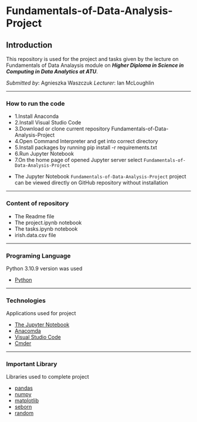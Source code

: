 # Fundamentals-of-Data-Analysis-Project

## Introduction
This repository is used for the project and tasks given by the lecture on
Fundamentals of Data Analaysis module on <em><strong>Higher Diploma in Science in Computing in Data Analytics at ATU</strong></em>.  

*Submitted by*: Agnieszka Waszczuk 
*Lecturer*: Ian McLoughlin

***

### How to run the code

+ 1.Install Anaconda
+ 2.Install Visual Studio Code
+ 3.Download or clone current repository Fundamentals-of-Data-Analysis-Project
+ 4.Open Command Interpreter and get into correct directory
+ 5.Install packages by running pip install -r requirements.txt 
+ 6.Run Jupyter Notebook
+ 7.On the home page of opened Jupyter server select <code>Fundamentals-of-Data-Analysis-Project</code>

* The Jupyter Notebook <code>Fundamentals-of-Data-Analysis-Project</code> project can be viewed directly on GitHub repository without installation 

***

### Content of repository 
* The Readme file
* The project.ipynb notebook 
* The tasks.ipynb notebook
* irish.data.csv file 

*** 
### Programing Language 
Python 3.10.9 version was used
* [Python](https://www.python.org/)

***

### Technologies 
Applications used for project
* [The Jupyter Notebook](https://jupyter.org/)
* [Anacomda](https://www.anaconda.com/)
* [Visual Studio Code](https://code.visualstudio.com/)
* [Cmder](https://cmder.app/)

***

### Important Library 
Libraries used to complete project
* [pandas](https://pandas.pydata.org/)
* [numpy](https://numpy.org/)
* [matplotlib](https://matplotlib.org/)
* [seborn](https://seaborn.pydata.org/)
* [random](https://docs.python.org/3/library/random.html)


